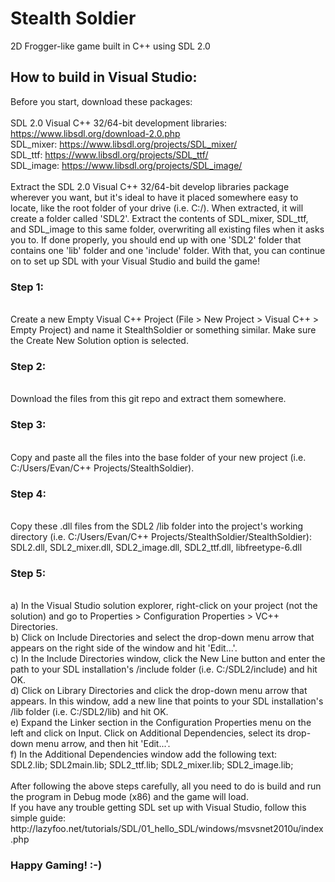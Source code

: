 # Stealth Soldier
2D Frogger-like game built in C++ using SDL 2.0

## How to build in Visual Studio:

Before you start, download these packages: 
<br>
<br>
SDL 2.0 Visual C++ 32/64-bit development libraries: https://www.libsdl.org/download-2.0.php
<br>
SDL_mixer: https://www.libsdl.org/projects/SDL_mixer/
<br>
SDL_ttf: https://www.libsdl.org/projects/SDL_ttf/
<br>
SDL_image: https://www.libsdl.org/projects/SDL_image/
<br>
<br>
Extract the SDL 2.0 Visual C++ 32/64-bit develop libraries package wherever you want, but it's ideal to have it placed somewhere easy to locate, like the root folder of your drive (i.e. C:/). When extracted, it will create a folder called 'SDL2'. Extract the contents of SDL_mixer, SDL_ttf, and SDL_image to this same folder, overwriting all existing files when it asks you to. If done properly, you should end up with one 'SDL2' folder that contains one 'lib' folder and one 'include' folder. With that, you can continue on to set up SDL with your Visual Studio and build the game!
<br>
<h3>Step 1:</h3>
<br>
Create a new Empty Visual C++ Project (File > New Project > Visual C++ > Empty Project) and name it StealthSoldier or something similar. Make sure the Create New Solution option is selected.
<br>
<h3>Step 2:</h3>
<br>
Download the files from this git repo and extract them somewhere.
<br>
<h3>Step 3:</h3>
<br>
Copy and paste all the files into the base folder of your new project (i.e. C:/Users/Evan/C++ Projects/StealthSoldier).
<br>
<h3>Step 4:</h3>
<br>
Copy these .dll files from the SDL2 /lib folder into the project's working directory (i.e. C:/Users/Evan/C++ Projects/StealthSoldier/StealthSoldier):
<br>
SDL2.dll,
SDL2_mixer.dll,
SDL2_image.dll,
SDL2_ttf.dll,
libfreetype-6.dll
<br>
<h3>Step 5:</h3>
<br>
a) In the Visual Studio solution explorer, right-click on your project (not the solution) and go to Properties > Configuration Properties > VC++ Directories.<br>
b) Click on Include Directories and select the drop-down menu arrow that appears on the right side of the window and hit 'Edit...'.<br>
c) In the Include Directories window, click the New Line button and enter the path to your SDL installation's /include folder (i.e. C:/SDL2/include) and hit OK.<br>
d) Click on Library Directories and click the drop-down menu arrow that appears. In this window, add a new line that points to your SDL installation's /lib folder (i.e. C:/SDL2/lib) and hit OK.<br>
e) Expand the Linker section in the Configuration Properties menu on the left and click on Input. Click on Additional Dependencies, select its drop-down menu arrow, and then hit 'Edit...'.<br>
f) In the Additional Dependencies window add the following text:
<br>
SDL2.lib; 
SDL2main.lib; 
SDL2_ttf.lib; 
SDL2_mixer.lib;  
SDL2_image.lib;
<br>
<br>
After following the above steps carefully, all you need to do is build and run the program in Debug mode (x86) and the game will load.<br>
If you have any trouble getting SDL set up with Visual Studio, follow this simple guide: http://lazyfoo.net/tutorials/SDL/01_hello_SDL/windows/msvsnet2010u/index.php
<br>
<h3>Happy Gaming! :-)</h3>
